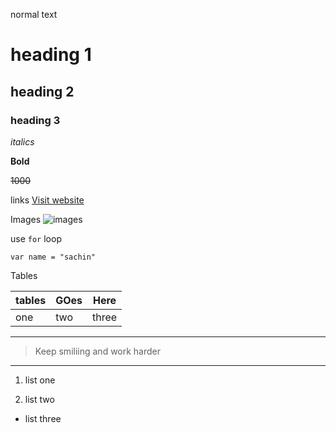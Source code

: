 normal text

# heading 1

## heading 2

### heading 3

_italics_

**Bold**

~~1000~~

links
[Visit website](https://google.com"LCO")

Images
![images](https://learncodeonline.in/mascot.png)

use `for` loop

```javascipt
var name = "sachin"
```

Tables

| tables | GOes | Here  |
| ------ | ---- | ----- |
| one    | two  | three |

---

> Keep smiliing and work harder

---

1. list one

2. list two

- list three
